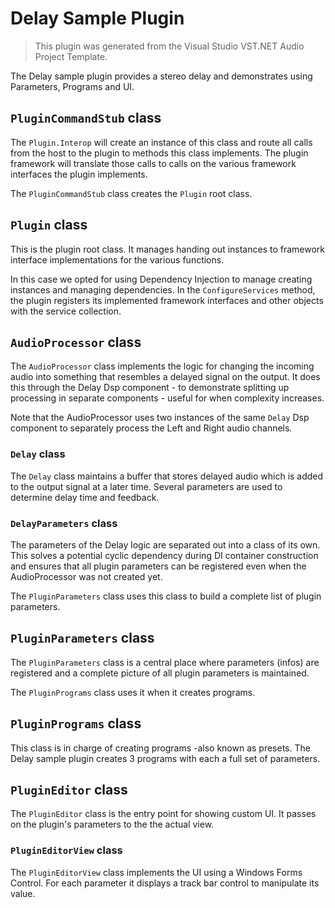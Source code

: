 ﻿# Delay Sample Plugin

> This plugin was generated from the Visual Studio VST.NET Audio Project Template.

The Delay sample plugin provides a stereo delay and demonstrates using Parameters, Programs and UI.

## `PluginCommandStub` class

The `Plugin.Interop` will create an instance of this class and route all calls 
from the host to the plugin to methods this class implements. 
The plugin framework will translate those calls to calls on the various framework interfaces the plugin implements.

The `PluginCommandStub` class creates the `Plugin` root class.

## `Plugin` class

This is the plugin root class. 
It manages handing out instances to framework interface implementations for the various functions.

In this case we opted for using Dependency Injection to manage creating instances and managing dependencies. 
In the `ConfigureServices` method, the plugin registers its implemented framework interfaces and other objects
with the service collection.

## `AudioProcessor` class

The `AudioProcessor` class implements the logic for changing the incoming 
audio into something that resembles a delayed signal on the output.
It does this through the Delay Dsp component - 
to demonstrate splitting up processing in separate components - 
useful for when complexity increases.

Note that the AudioProcessor uses two instances of the same `Delay` 
Dsp component to separately process the Left and Right audio channels.

### `Delay` class

The `Delay` class maintains a buffer that stores delayed audio which is added to the output signal at a later time.
Several parameters are used to determine delay time and feedback.

### `DelayParameters` class

The parameters of the Delay logic are separated out into a class of its own. 
This solves a potential cyclic dependency during DI container construction and ensures that all plugin parameters
can be registered even when the AudioProcessor was not created yet.

The `PluginParameters` class uses this class to build a complete list of plugin parameters.

## `PluginParameters` class

The `PluginParameters` class is a central place where parameters (infos) 
are registered and a complete picture of all plugin parameters is maintained.

The `PluginPrograms` class uses it when it creates programs.

## `PluginPrograms` class

This class is in charge of creating programs -also known as presets.
The Delay sample plugin creates 3 programs with each a full set of parameters.

## `PluginEditor` class

The `PluginEditor` class is the entry point for showing custom UI.
It passes on the plugin's parameters to the the actual view.

### `PluginEditorView` class

The `PluginEditorView` class implements the UI using a Windows Forms Control.
For each parameter it displays a track bar control to manipulate its value.
